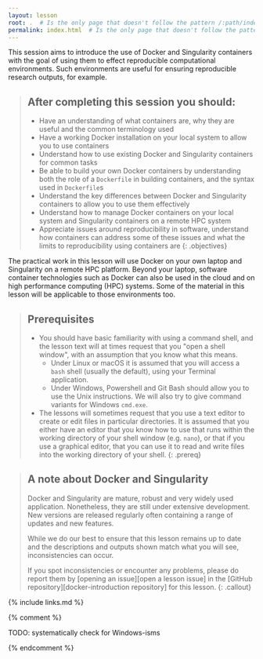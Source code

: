 ```yaml
---
layout: lesson
root: .  # Is the only page that doesn't follow the pattern /:path/index.html
permalink: index.html  # Is the only page that doesn't follow the pattern /:path/index.html
---
```

This session aims to introduce the use of Docker and Singularity containers with the goal of using them to effect reproducible computational environments. Such environments are useful for ensuring reproducible research outputs, for example.

> ## After completing this session you should:
> - Have an understanding of what containers are, why they are useful and the common terminology used
> - Have a working Docker installation on your local system to allow you to use containers
> - Understand how to use existing Docker and Singularity containers for common tasks
> - Be able to build your own Docker containers by understanding both the role
>   of a `Dockerfile` in building containers, and the syntax used in `Dockerfile`s
> - Understand the key differences between Docker and Singularity containers to allow you to use them
>   effectively
> - Understand how to manage Docker containers on your local system and Singularity containers on a
>   remote HPC system
> - Appreciate issues around reproducibility in software, understand how 
>   containers can address some of these issues and what the limits to
>   reproducibility using containers are
{: .objectives}

The practical work in this lesson will use Docker on your own laptop and Singularity on a remote HPC platform. Beyond your laptop, software container technologies such as Docker can also be used in the cloud and on high performance computing (HPC) systems. Some of the material in this lesson will be applicable to those environments too.

> ## Prerequisites
>
> - You should have basic familiarity with using a command shell, and the lesson text will at times request that you "open a shell window", with an assumption that you know what this means.
>   - Under Linux or macOS it is assumed that you will access a `bash` shell (usually the default), using your Terminal application.
>   - Under Windows, Powershell and Git Bash should allow you to use the Unix instructions. We will also try to give command variants for Windows `cmd.exe`.
> - The lessons will sometimes request that you use a text editor to create or edit files in particular directories. It is assumed that you either have an editor that you know how to use that runs within the working directory of your shell window (e.g. `nano`), or that if you use a graphical editor, that you can use it to read and write files into the working directory of your shell.
{: .prereq}

> ## A note about Docker and Singularity
>
> Docker and Singularity are mature, robust and very widely used application. Nonetheless,
> they are still under extensive development. New versions are released regularly
> often containing a range of updates and new features.
>
> While we do our best to ensure that this lesson remains up to date and the
> descriptions and outputs shown match what you will see,
> inconsistencies can occur.
> 
> If you spot inconsistencies or encounter any problems, please do report them
> by [opening an issue][open a lesson issue] in the [GitHub repository][docker-introduction repository] 
> for this lesson.
{: .callout}

{% include links.md %}

{% comment %}

TODO: systematically check for Windows-isms

<!--  LocalWords:  prereq links.md endcomment
 -->
{% endcomment %}
